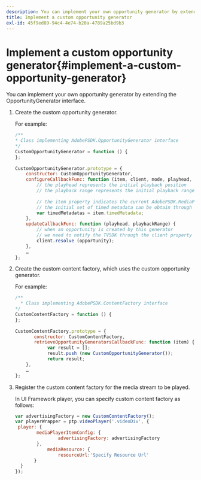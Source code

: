 ```yaml
---
description: You can implement your own opportunity generator by extending the OpportunityGenerator interface.
title: Implement a custom opportunity generator
exl-id: 45f9ed89-94c4-4e74-b20a-4789a25bd9b3
---
```

# Implement a custom opportunity generator{#implement-a-custom-opportunity-generator}

You can implement your own opportunity generator by extending the OpportunityGenerator interface.

1. Create the custom opportunity generator.

   For example: 

   ```js
   /** 
   * Class implementing AdobePSDK.OpportunityGenerator interface 
   */ 
   CustomOpportunityGenerator = function () { 
   }; 
    
   CustomOpportunityGenerator.prototype = { 
       constructor: CustomOpportunityGenerator, 
       configureCallbackFunc: function (item, client, mode, playhead, playbackRange) {  
           // the playhead represents the initial playback position 
           // the playback range represents the initial playback range 
             
           // the item property indicates the current AdobePSDK.MediaPlayerItem associated with this generator 
           // the initial set of timed metadata can be obtain through the item property 
           var timedMetadatas = item.timedMetadata; 
       }, 
       updateCallbackFunc: function (playhead, playbackRange) { 
           // when an opportunity is created by this generator 
           // we need to notify the TVSDK through the client property 
           client.resolve (opportunity); 
       }, 
       … 
   }; 
   
   ```

1. Create the custom content factory, which uses the custom opportunity generator.

   For example: 

   ```js
   /** 
     * Class implementing AdobePSDK.ContentFactory interface 
   */ 
   CustomContentFactory = function () { 
   }; 
    
   CustomContentFactory.prototype = { 
          constructor: CustomContentFactory, 
          retrieveOpportunityGeneratorsCallbackFunc: function (item) { 
               var result = []; 
               result.push (new CustomOpportunityGenerator()); 
               return result; 
       }, 
       … 
   }; 
   
   ```

1. Register the custom content factory for the media stream to be played.

   In UI Framework player, you can specify custom content factory as follows: 

   ```js
   var advertisingFactory = new CustomContentFactory(); 
   var playerWrapper = ptp.videoPlayer('.videoDiv', { 
    player: { 
           mediaPlayerItemConfig: { 
                   advertisingFactory: advertisingFactory 
           }, 
               mediaResource: { 
                   resourceUrl:'Specify Resource Url' 
          } 
     } 
   }); 
   
   ```
